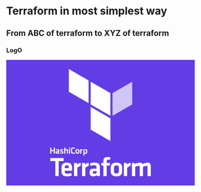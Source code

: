 # Terraform in most simplest way 

## From ABC of terraform to  XYZ of terraform 

### LogO 

<img src="Terraform.png">


